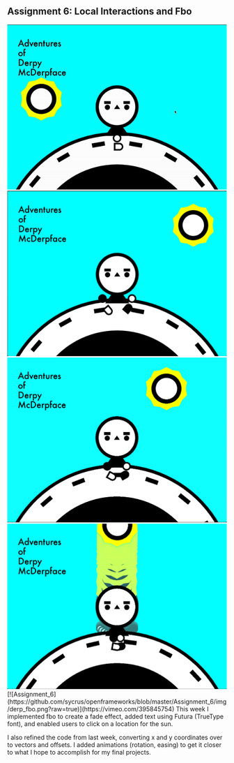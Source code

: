 ## Assignment 6: Local Interactions and Fbo ##

<img src="https://github.com/sycrus/openframeworks/blob/master/Assignment_6/img/derp.gif?raw=true" width=600>
<img src="https://github.com/sycrus/openframeworks/blob/master/Assignment_6/img/derp1.png?raw=true" width=600> <br>
<img src="https://github.com/sycrus/openframeworks/blob/master/Assignment_6/img/derp2.png?raw=true" width=600> <br>
<img src="https://github.com/sycrus/openframeworks/blob/master/Assignment_6/img/derp_fbo.png?raw=true" width=600> <br>
[![Assignment_6](https://github.com/sycrus/openframeworks/blob/master/Assignment_6/img/derp_fbo.png?raw=true)](https://vimeo.com/395845754)
This week I implemented fbo to create a fade effect, added text using Futura (TrueType font), and enabled users to click on a location for the sun.

I also refined the code from last week, converting x and y coordinates over to vectors and offsets. I added animations (rotation, easing) to get it closer to what I hope to accomplish for my final projects.

